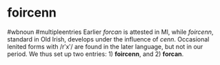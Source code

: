 # foircenn
#wbnoun
#multipleentries
Earlier *forcan* is attested in Ml, while *foircenn*, standard in Old Irish, develops under the influence of *cenn*. Occasional lenited forms with /rʹxʹ/ are found in the later language, but not in our period. We thus set up two entries: 1) **foircenn**, and 2) **forcan**.